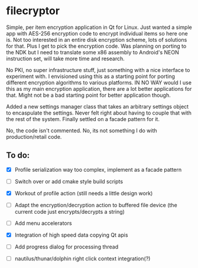 # filecryptor
Simple, per item encryption application in Qt for Linux. Just wanted a simple app with AES-256 encryption code to encrypt individual items so here one is. Not too interested in an entire disk encryption scheme, lots of solutions for that. Plus I get to pick the encryption code. Was planning on porting to the NDK but I need to translate some x86 assembly to Android's NEON instruction set, will take more time and research.

No PKI, no super infrastructure stuff, just something with a nice interface to experiment with. I envisioned using this as a starting point for porting different encryption algorithms to various platforms. IN NO WAY would I use this as my main encryption application, there are a lot better applications for that. Might not be a bad starting point for better application though.

Added a new settings manager class that takes an arbitrary settings object to encaspulate the settings. Never felt right about having to couple that with the rest of the system. Finally settled on a facade pattern for it.

No, the code isn't commented. No, its not something I do with production/retail code.

## To do:
- [X] Profile serialization way too complex, implement as a facade pattern
- [ ] Switch over or add cmake style build scripts
- [X] Workout of profile action (still needs a little design work)
- [ ] Adapt the encryption/decryption action to buffered file device (the current code just encrypts/decrypts a string)
- [ ] Add menu accelerators
- [X] Integration of high speed data copying Qt apis
- [ ] Add progress dialog for processing thread
- [ ] nautilus/thunar/dolphin right click context integration(?)


